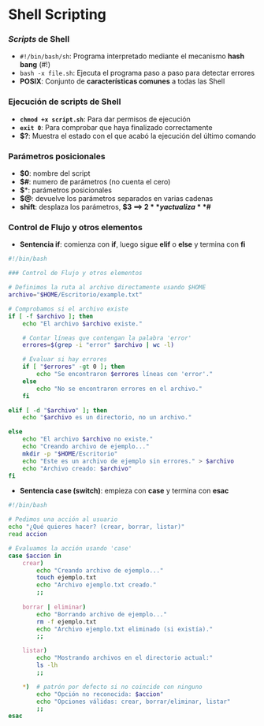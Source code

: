 # Shell Scripting

### *Scripts* de Shell
- ``#!/bin/bash/sh``: Programa interpretado mediante el mecanismo **hash bang** (#!)
- ``bash -x file.sh``: Ejecuta el programa paso a paso para detectar errores
- **POSIX**: Conjunto de **características comunes** a todas las Shell

### Ejecución de scripts de Shell
- **``chmod +x script.sh``**: Para dar permisos de ejecución
- **``exit 0``**: Para comprobar que haya finalizado correctamente
- **$?**: Muestra el estado con el que acabó la ejecución del último comando

### Parámetros posicionales
- **$0**: nombre del script
- **$#**: numero de parámetros (no cuenta el cero)
- **$***: parámetros posicionales
- **$@**: devuelve los parámetros separados en varias cadenas
- **shift**: desplaza los parámetros, **$3 ==> $2** y actualiza **$#**

### Control de Flujo y otros elementos
- **Sentencia if**: comienza con **if**, luego sigue **elif** o **else** y termina con **fi**
```bash
#!/bin/bash

### Control de Flujo y otros elementos

# Definimos la ruta al archivo directamente usando $HOME
archivo="$HOME/Escritorio/example.txt"

# Comprobamos si el archivo existe
if [ -f $archivo ]; then
    echo "El archivo $archivo existe."

    # Contar líneas que contengan la palabra 'error'
    errores=$(grep -i "error" $archivo | wc -l)

    # Evaluar si hay errores
    if [ "$errores" -gt 0 ]; then
        echo "Se encontraron $errores líneas con 'error'."
    else
        echo "No se encontraron errores en el archivo."
    fi

elif [ -d "$archivo" ]; then
    echo "$archivo es un directorio, no un archivo."

else
    echo "El archivo $archivo no existe."
    echo "Creando archivo de ejemplo..."
    mkdir -p "$HOME/Escritorio"
    echo "Este es un archivo de ejemplo sin errores." > $archivo
    echo "Archivo creado: $archivo"
fi
```
- **Sentencia case (switch)**: empieza con **case** y termina con **esac**
```bash
#!/bin/bash

# Pedimos una acción al usuario
echo "¿Qué quieres hacer? (crear, borrar, listar)"
read accion

# Evaluamos la acción usando 'case'
case $accion in
    crear)
        echo "Creando archivo de ejemplo..."
        touch ejemplo.txt
        echo "Archivo ejemplo.txt creado."
        ;;
    
    borrar | eliminar)
        echo "Borrando archivo de ejemplo..."
        rm -f ejemplo.txt
        echo "Archivo ejemplo.txt eliminado (si existía)."
        ;;

    listar)
        echo "Mostrando archivos en el directorio actual:"
        ls -lh
        ;;

    *)  # patrón por defecto si no coincide con ninguno
        echo "Opción no reconocida: $accion"
        echo "Opciones válidas: crear, borrar/eliminar, listar"
        ;;
esac
```
